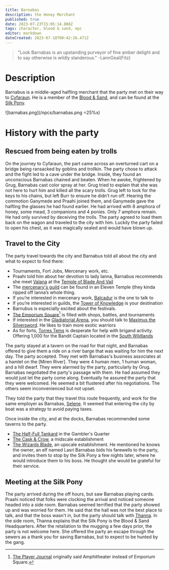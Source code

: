 ```yaml
---
title: Barnabas
description: the Honey Merchant
published: true
date: 2023-07-23T15:05:14.808Z
tags: character, blood & sand, npc
editor: markdown
dateCreated: 2023-07-18T00:42:26.471Z
---
```


> "Look Barnabas is an upstanding purveyor of fine amber delight and to say otherwise is wildly slanderous." -LannGeal(Fitz)

# Description
Barnabus is a middle-aged halfling merchant that the party met on their way to [Cyfaraun](/locations/cyfaraun). He is a member of the [Blood & Sand](/factions/blood_and_sand), and can be found at the [Silk Pony](/locations/cyfaraun/gamblers_quarter#inns-and-taverns).

![barnabas.png](/npcs/barnabas.png =25%x)

# History with the party
## Rescued from being eaten by trolls
On the journey to Cyfaraun, the part came across an overturned cart on a bridge being ransacked by goblins and trollkin. The party chose to attack and the fight led to a cave under the bridge. Inside, they found an unconscious Barnabas chained and beaten. When he awoke, frightened by Grug, Barnabas cast color spray at her. Grug tried to explain that she was not here to hurt him and killed all the scary trolls. Grug left to look for the keys to his chains, but left Burr to ensure he didn’t run off. Hearing the commotion Ganymede and Praahi joined them, and Ganymede gave the halfling the glasses he had found earlier. He had arrived with 8 amphora of honey, some mead, 3 companions and 4 ponies. Only 7 amphora remain. He had only survived by deceiving the trolls. The party agreed to load them back on the wagon and traveled to the city with him. Luckily the party failed to open his chest, as it was magically sealed and would have blown up.

## Travel to the City
The party travel towards the city and Barnabus told all about the city and what to expect to find there:
- Tournaments, Fort Jobs, Mercenary work, etc.
- Praahi told him about her devotion to lady Ianna, Barnabus recommends she meet [Valana](/npcs/valana) at the [Temple of Blade And Vail](/locations/cyfaraun#temples)
- The [mercenary's guild](/factions/mercenary_guild) can be found in an Eleven Temple (they kinda ripped off Ianna’s whole thing.
- If you’re interested in mercenary work, [Balcadur](/npcs/balcadur) is the one to talk to
- If you’re interested in guilds, the [Tower of Knowledge](/locations/cyfaraun/tower_of_knowledge) is your destination
- Barnubus is especially excited about the festivals.
- [The Emporium Square](/locations/cyfaraun/emporium_square)[^1] is filled with shops, battles, and tournaments
- If interested in the [Gladiatorial Arena](/locations/cyfaraun#gladitorial-arena), you should talk to [Maximus the Silversword](/npcs/maximus). He likes to train more exotic warriors
- As for forts, [Torres Tems](/locations/torres_tems) is desperate for help with brigand activity. Offering 1,000 for the Bandit Captain located in the [South Wildlands](/locations/south_wildlands)

[^1]: [The Player Journal](https://docs.google.com/document/d/1CbXlAgF5iTDefV3e5CwdvAl50astrfGmH_r4RO9s3W4) originally said Amphitheater instead of Emporium Square.

The party stayed at a tavern on the road for that night, and Barnabas offered to give them a ride on a river barge that was waiting for him the next day. The party accepted. They met with Barnabas's business associates at a hamlet on the [Miren River]. They were 4 human men, 1 human woman, and a hill dwarf. They were alarmed by the party, particularly by Grug. Barnabas negotiated the party's passage with them. He had assumed they would just let the party come along. Eventually he assured the party that they were welcomed. He seemed a bit flustered after his negotiations. The others seem inconvenienced but not upset.

They told the party that they travel this route frequently, and work for the same employer as Barnabas, [Selene](/npcs/selene). It seemed that entering the city by boat was a strategy to avoid paying taxes.

Once inside the city, and at the docks, Barnabas recommended some taverns to the party.
- [The Half-Full Tankard](/locations/cyfaraun#inns-and-taverns) in the Gambler's Quarter
- [The Cask & Crow](/locations/cyfaraun#inns-and-taverns), a midscale establishment
- [The Wizards Blade](/locations/cyfaraun#inns-and-taverns), an upscale establishment. He mentioned he knows the owner, an elf named Lasri
Barnabas bids his farewells to the party, and invites them to stop by the Silk Pony a few nights later, where he would introduce them to his boss. He thought she would be grateful for their service. 

## Meeting at the Silk Pony
The party arrived during the off hours, but saw Barnabas playing cards. Praahi noticed that folks were clocking the arrival and noticed someone headed into a side room. Barnabas seemed terrified that the party showed up and was worried for them. He said that the hall was not the best place to talk, and that the boss wasn't in, but the party should talk with [Thanna](/npcs/thanna). In the side room, Thanna explains that the Silk Pony is the Blood & Sand Headquarters. After the retaliation to the mugging a few days prior, the party is not welcome here. She offered the party an escape through the sewers as a thank you for saving Barnabas, but to expect to be hunted by the gang.